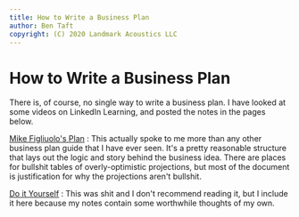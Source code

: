 ```yaml
---
title: How to Write a Business Plan
author: Ben Taft
copyright: (C) 2020 Landmark Acoustics LLC
---
```


# How to Write a Business Plan

There is, of course, no single way to write a business plan. I have looked at
some videos on LinkedIn Learning, and posted the notes in the pages below.

[Mike Figliuolo's Plan](figliuolo.md)
: This actually spoke to me more than any other business plan guide that I have
  ever seen. It's a pretty reasonable structure that lays out the logic and
  story behind the business idea. There are places for bullshit tables of
  overly-optimistic projections, but most of the document is justification for
  why the projections aren't bullshit.
  
[Do it Yourself](wealthfit.md)
: This was shit and I don't recommend reading it, but I include it here because
  my notes contain some worthwhile thoughts of my own.
